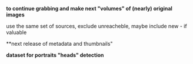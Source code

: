 **to continue grabbing and make next "volumes" of (nearly) original images**

use the same set of sources, exclude unreacheble, maybe include new - if valuable

**next release of metadata and thumbnails"


**dataset for portraits "heads" detection**

